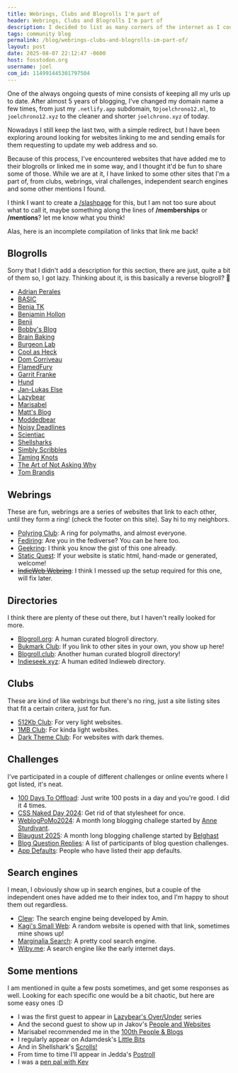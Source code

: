 ```yaml
---
title: Webrings, Clubs and Blogrolls I'm part of
header: Webrings, Clubs and Blogrolls I'm part of
description: I decided to list as many corners of the internet as I could find, where my website is listed for one reason or another.
tags: community blog
permalink: /blog/webrings-clubs-and-blogrolls-im-part-of/
layout: post
date: 2025-08-07 22:12:47 -0600
host: fosstodon.org
username: joel
com_id: 114991445301797504
---
```


One of the always ongoing quests of mine consists of keeping all my urls up to date. After almost 5 years of blogging, I've changed my domain name a few times, from just my `.netlify.app` subdomain, to`joelchrono12.ml`, to `joelchrono12.xyz` to the cleaner and shorter `joelchrono.xyz` of today.

Nowadays I still keep the last two, with a simple redirect, but I have been exploring around looking for websites linking to me and sending emails for them requesting to update my web address and so.

Because of this process, I've encountered websites that have added me to their blogrolls or linked me in some way, and I thought it'd be fun to share some of those. While we are at it, I have linked to some other sites that I'm a part of, from clubs, webrings, viral challenges, independent search engines and some other mentions I found.

I think I want to create a [/slashpage](https://slashpages.net) for this, but I am not too sure about what to call it, maybe something along the lines of **/memberships** or **/mentions**? let me know what you think!

Alas, here is an incomplete compilation of links that link me back!

## Blogrolls

Sorry that I didn't add a description for this section, there are just, quite a bit of them so, I got lazy. Thinking about it, is this basically a reverse blogroll? 🤯

- [Adrian Perales](https://adrianperales.com/blogroll)
- [BASIC](https://basic.bearblog.dev/bookmarks)
- [Benja TK](https://benjatk.com)
- [Benjamin Hollon](https://benjaminhollon.com/blogroll)
- [Benji](https://www.benji.dog/linkroll)
- [Bobby's Blog](https://bobbyhiltz.com/blogroll.html)
- [Brain Baking](https://brainbaking.com/links)
- [Burgeon Lab](https://burgeonlab.com/blogroll)
- [Cool as Heck](https://cool-as-heck.blog/favorites)
- [Dom Corriveau](https://blog.ctms.me/blogroll/)
- [FlamedFury](https://flamedfury.com/links/)
- [Garrit Franke](https://garrit.xyz/blogroll)
- [Hund](https://hunden.linuxkompis.se/bookmarks/weblogs/)
- [Jan-Lukas Else](https://jlelse.blog/blogroll)
- [Lazybear](https://lazybea.rs/links)
- [Marisabel](https://marisabel.nl/public/blogroll.php)
- [Matt's Blog](https://mtwb.blog/blogroll)
- [Moddedbear](https://moddedbear.com/bookmarks)
- [Noisy Deadlines](https://noisydeadlines.net/blogroll)
- [Scientiac](https://scientiac.space)
- [Shellsharks](https://shellsharks.com/blogroll)
- [Simbly Scribbles](https://simbly.me/blogroll/)
- [Taming Knots](https://tk-web.top/pages/connections)
- [The Art of Not Asking Why](https://taonaw.com/blogroll)
- [Tom Brandis](https://tombrandis.uk)

## Webrings

These are fun, webrings are a series of websites that link to each other, until they form a ring! (check the footer on this site). Say hi to my neighbors.

- [Polyring Club](https://polyring.club): A ring for polymaths, and almost everyone.
- [Fediring](https://fediring.net): Are you in the fediverse? You can be here too.
- [Geekring](https://geekring.net): I think you know the gist of this one already.
- [Static Quest](https://static.quest): If your website is static html, hand-made or generated, welcome!
- ~~[IndieWeb Webring](https://xn--sr8hvo.ws)~~: I think I messed up the setup required for this one, will fix later.


## Directories

I think there are plenty of these out there, but I haven't really looked for more.

- [Blogroll.org](https://blogroll.org): A human curated blogroll directory.
- [Bukmark Club](https://bukmark.club): If you link to other sites in your own, you show up here!
- [Blogroll.club](https://blogroll.club): Another human curated blogroll directory!
- [Indieseek.xyz](https://indieseek.xyz): A human edited Indieweb directory.

## Clubs

These are kind of like webrings but there's no ring, just a site listing sites that fit a certain critera, just for fun.

- [512Kb Club](https://512kb.club): For very light websites.
- [1MB Club](https://1mb.club): For kinda light websites.
- [Dark Theme Club](https://darktheme.club): For websites with dark themes.

## Challenges

I've participated in a couple of different challenges or online events where I got listed, it's neat.

- [100 Days To Offload](https://100daystooffload.com): Just write 100 posts in a day and you're good. I did it 4 times.
- [CSS Naked Day 2024](https://css-naked-day.org/2024.html): Get rid of that stylesheet for once.
- [WeblogPoMo2024](https://weblogpomo.club/participators): A month long blogging challege started by [Anne Sturdivant](https://anniegreens.omg.lol/).
- [Blaugust 2025](https://nerdgirlthoughts.game.blog/2025/08/03/blaugust2025-meet-the-mentors-blogroll/): A month long blogging challenge started by [Belghast](https://aggronaut.com/)
- [Blog Question Replies](https://birming.com/blog-question-replies): A list of participants of blog question challenges.
- [App Defaults](https://defaults.rknight.me): People who have listed their app defaults.

## Search engines

I mean, I obviously show up in search engines, but a couple of the independent ones have added me to their index too, and I'm happy to shout them out regardless.

- [Clew](https://clew.se): The search engine being developed by Amin.
- [Kagi's Small Web](https://kagi.com/smallweb/): A random website is opened with that link, sometimes mine shows up!
- [Marginalia Search](https://marginalia-search.com/site/joelchrono.xyz?view=links): A pretty cool search engine.
- [Wiby.me](https://wiby.me): A search engine like the early internet days.

## Some mentions

I am mentioned in quite a few posts sometimes, and get some responses as well. Looking for each specific one would be a bit chaotic, but here are some easy ones :D

- I was the first guest to appear in [Lazybear's Over/Under](https://lazybea.rs/ovr-010) series
- And the second guest to show up in Jakov's [People and Websites](https://sheepdev.xyz/people-and-websites-2-joel)
- Marisabel recommended me in the [100th People & Blogs](https://manuelmoreale.com/pb-marisabel-munoz)
- I regularly appear on Adamdesk's [Little Bits](https://adamsdesk.com/topic/littlebits)
- And in Shellshark's [Scrolls!](https://shellsharks.com/scrolls/)
- From time to time I'll appear in Jedda's [Postroll](https://notes.jeddacp.com/postroll/)
- I was a [pen pal with Kev](https://kevquirk.com/blog/february-2024-penpal-joel-chrono)
